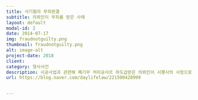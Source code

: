 ```yaml
---
title: 사기혐의 무죄판결
subtitle: 의뢰인이 무죄를 받은 사례
layout: default
modal-id: 2
date: 2014-07-17
img: fraudnotguilty.png
thumbnail: fraudnotguilty.png
alt: image-alt
project-date: 2018
client: 
category: 형사사건
description: 시공사업과 관련해 폐기무 처리공사르 하도급받은 의뢰인이 시행사의 사정으로 인해 불가항력으로 의무를 이행하지 못하였지만, 고소업체는 의뢰인을 사기혐읠 고소하였습니다. 이에 저희는 의뢰인이 보관하고 있었던 계약서, 이체확인증, 증인신문 등을 통해 의뢰인이 의무르 이행하지 못하 것은 계약체결 당시 예측할 수 없었던 사정으로 인한 것이었다는 점을 입증해 무죄를 받은 사안입니다. 
url: https://blog.naver.com/daylifelaw/221500428999


---
```

